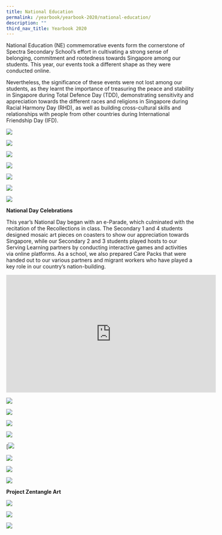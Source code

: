 ```yaml
---
title: National Education
permalink: /yearbook/yearbook-2020/national-education/
description: ""
third_nav_title: Yearbook 2020
---
```



National Education (NE) commemorative events form the cornerstone of Spectra Secondary School’s effort in cultivating a strong sense of belonging, commitment and rootedness towards Singapore among our students. This year, our events took a different shape as they were conducted online.

Nevertheless, the significance of these events were not lost among our students, as they learnt the importance of treasuring the peace and stability in Singapore during Total Defence Day (TDD), demonstrating sensitivity and appreciation towards the different races and religions in Singapore during Racial Harmony Day (RHD), as well as building cross-cultural skills and relationships with people from other countries during International Friendship Day (IFD).

![](/images/NationalDay1.jpg)

![](/images/NationalDay2.jpg)

![](/images/NationalDay3.jpg)

![](/images/NationalDay4.jpg)

![](/images/NationalDay5.jpg)

![](/images/NationalDay6.jpg)

![](/images/NationalDay7.jpg)

**National Day Celebrations**

This year’s National Day began with an e-Parade, which culminated with the recitation of the Recollections in class. The Secondary 1 and 4 students designed mosaic art pieces on coasters to show our appreciation towards Singapore, while our Secondary 2 and 3 students played hosts to our Serving Learning partners by conducting interactive games and activities via online platforms. As a school, we also prepared Care Packs that were handed out to our various partners and migrant workers who have played a key role in our country’s nation-building.

<iframe width="560" height="315" src="https://www.youtube.com/embed/dSuDEBCoHNg" title="YouTube video player" frameborder="0" allow="accelerometer; autoplay; clipboard-write; encrypted-media; gyroscope; picture-in-picture; web-share" allowfullscreen></iframe>

![](/images/NationalDay8.jpg)

![](/images/NationalDay9.jpg)

![](/images/NationalDay10.jpg)

![](/images/NationalDay11.jpg)

[![](https://www.spectra.edu.sg/wp-content/uploads/2020/10/National_Day_12.jpg)

![](/images/NationalDay13.jpg)

![](/images/NationalDay14.jpg)

![](/images/NationalDay15.jpg)

**Project Zentangle Art**

![](/images/Zentangle1.png)

![](https://www.spectra.edu.sg/wp-content/uploads/2020/10/Zentangle2.png)

![](https://www.spectra.edu.sg/wp-content/uploads/2020/10/Zentangle3.png)
